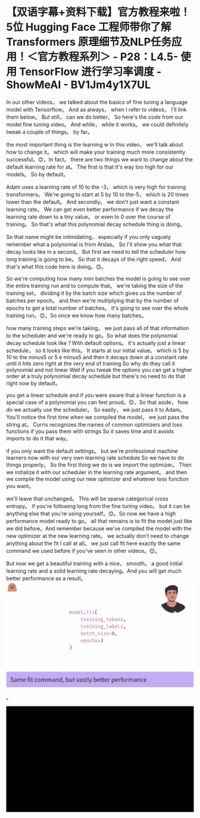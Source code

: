 # 【双语字幕+资料下载】官方教程来啦！5位 Hugging Face 工程师带你了解 Transformers 原理细节及NLP任务应用！＜官方教程系列＞ - P28：L4.5- 使用 TensorFlow 进行学习率调度 - ShowMeAI - BV1Jm4y1X7UL

In our other videos， we talked about the basics of fine tuning a language model with Tensorflow。 And as always， when I refer to videos， I'll link them below。 But still， can we do better。 So here's the code from our model fine tuning video。 And while， while it works。 we could definitely tweak a couple of things。 by far。

 the most important thing is the learning w In this video， we'll talk about how to change it。 which will make your training much more consistently successful。😊，In fact。 there are two things we want to change about the default learning rate for at。 The first is that it's way too high for our models。 So by default。

 Adam uses a learning rate of 10 to the -3， which is very high for training transformers。 We're going to start at 5 by 10 to the-5， which is 20 times lower than the default。 And secondly。 we don't just want a constant learning rate。 We can get even better performance if we decay the learning rate down to a tiny value。 or even to 0 over the course of training。 So that's what this polynomial decay schedule thing is doing。

 So that name might be intimidating， especially if you only vaguely remember what a polynomial is from Atslas。 So I'll show you what that decay looks like in a second。 But first we need to tell the scheduler how long training is going to be。 So that it decays of the right speed， And that's what this code here is doing。😊。

So we're computing how many mini batches the model is going to see over the entire training run and to compute that。 we're taking the size of the training set， dividing it by the batch size which gives us the number of batches per epoch。 and then we're multiplying that by the number of epochs to get a total number of batches。 it's going to see over the whole training run。😊，So once we know how many batches。

 how many training steps we're taking， we just pass all of that information to the scheduler and we're ready to go。So what does the polynomial decay schedule look like？With default options。 it's actually just a linear schedule， so it looks like this。 It starts at our initial value。 which is 5 by 10 to the minus5 or 5 e minus5 and then it decays down at a constant rate until it hits zero right at the very end of training So why do they call it polynomial and not linear Well if you tweak the options you can get a higher order at a truly polynomial decay schedule but there's no need to do that right now by default。

 you get a linear schedule and if you were aware that a linear function is a special case of a polynomial you can feel proud。😊，So that aside， how do we actually use the scheduler。 So easily， we just pass it to Adam。 You'll notice the first time when we compiled the model， we just pass the string at。 Curris recognizes the names of common optimizers and loss functions if you pass them with strings So it saves time and it avoids imports to do it that way。

 if you only want the default settings。 but we're professional machine learners now with our very own learning rate schedule So we have to do things properly。 So the first thing we do is we import the optimizer。 Then we initialize it with our scheduler in the learning rate argument。 and then we compile the model using our new optimizer and whatever loss function you want。

 we'll leave that unchanged。 This will be sparse categorical cross entropy。 if you're following long from the fine tuning video。 but it can be anything else that you're using yourself。😊。So now we have a high performance model ready to go。 all that remains is to fit the model just like we did before。And remember because we've compiled the model with the new optimizer at the new learning rate。 we actually don't need to change anything about the fit I call at all。 we just call fit here exactly the same command we used before if you've seen in other videos。😊。

But now we get a beautiful training with a nice， smooth。 a good initial learning rate and a solid learning rate decaying。And you will get much better performance as a result。![](img/23f9dd7967986f28f1dcc38c80344a1b_1.png)

。

![](img/23f9dd7967986f28f1dcc38c80344a1b_3.png)